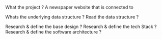 What the project ?
A newspaper website that is connected to 


Whats the underlying data structure ? Read the data structure ? 


Research & define the base design ?
Research & define the tech Stack ?
Research & define the software architecture ? 
